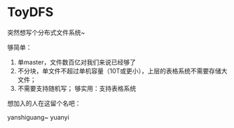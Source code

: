 ToyDFS
======

突然想写个分布式文件系统~

够简单：
  1. 单master，文件数百亿对我们来说已经够了
  2. 不分块，单文件不超过单机容量（10T或更小），上层的表格系统不需要存储大文件；
  3. 不需要支持随机写；
够实用：支持表格系统


想加入的人在这留个名吧：

yanshiguang~
yuanyi
